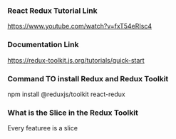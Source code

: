 ### React Redux Tutorial Link

https://www.youtube.com/watch?v=fxT54eRIsc4

### Documentation Link

https://redux-toolkit.js.org/tutorials/quick-start

### Command TO install Redux and Redux Toolkit

npm install @reduxjs/toolkit react-redux

### What is the Slice in the Redux Toolkit

Every featuree is a slice
